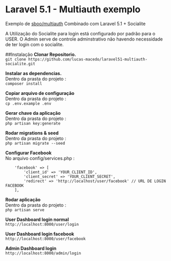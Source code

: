 # Laravel 5.1 - Multiauth exemplo
Exemplo de  [sboo/multiauth](https://github.com/sboo/multiauth) Combinado com Laravel 5.1 + Socialite

A Utilização do Socialite para login está configurado por padrão para o USER.
O Admin serve de controle adminstrativo não havendo necessidade de ter login com o socialite.

##Instalação
**Clonar Repositorio.**        
    `git clone https://github.com/lucas-macedo/laravel51-multiauth-socialite.git`          
   
**Instalar as dependencias.**        
   Dentro da prasta do projeto  :       
    `composer install`

**Copiar arquivo de configuração**     
   Dentro da prasta do projeto  :          
   `cp .env.example .env`
   
**Gerar chave da aplicação**     
   Dentro da prasta do projeto  :          
    `php artisan key:generate`

**Rodar migrations & seed**     
   Dentro da prasta do projeto  :          
   `php artisan migrate --seed`

**Configurar Facebook**     
   No arquivo config/services.php :          

        'facebook' => [
	        'client_id' => 'YOUR_CLIENT_ID',
	        'client_secret' => 'YOUR_CLIENT_SECRET',
	        'redirect' => 'http://localhost/user/facebook' // URL DE LOGIN FACEBOOK
	    ],

**Rodar aplicação**      
    Dentro da prasta do projeto :       
    `php artisan serve`
    
**User Dashboard login normal**         
    `http://localhost:8000/user/login`    

**User Dashboard login facebook**         
    `http://localhost:8000/user/facebook`  

**Admin Dashboard login**       
    `http://localhost:8000/admin/login`     
    






